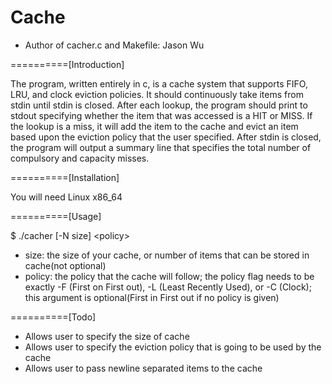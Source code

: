 # Cache
- Author of cacher.c and Makefile: Jason Wu

==========[Introduction]

The program, written entirely in c, is a cache system that supports FIFO, LRU, and clock eviction policies. It should continuously take items from stdin until stdin is closed. After each lookup, the program should print to stdout specifying
whether the item that was accessed is a HIT or MISS. If the lookup is a miss, it will add the item to the cache and evict an item based upon the eviction policy that the user specified. After stdin is closed, the program will output a summary line that specifies the total number of compulsory and capacity misses.

==========[Installation]

You will need Linux x86_64

==========[Usage]

$ ./cacher [-N size] \<policy\>

- size: the size of your cache, or number of items that can be stored in cache(not optional)
- policy: the policy that the cache will follow; the policy flag needs to be exactly -F (First on First out), -L (Least Recently Used), or -C (Clock); this argument is optional(First in First out if no policy is given)

==========[Todo]

- Allows user to specify the size of cache
- Allows user to specify the eviction policy that is going to be used by the cache
- Allows user to pass newline separated items to the cache
